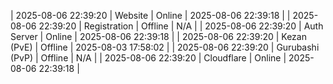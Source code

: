 | 2025-08-06 22:39:20 | Website | Online | 2025-08-06 22:39:18 |
| 2025-08-06 22:39:20 | Registration | Offline | N/A |
| 2025-08-06 22:39:20 | Auth Server | Online | 2025-08-06 22:39:18 |
| 2025-08-06 22:39:20 | Kezan (PvE) | Offline | 2025-08-03 17:58:02 |
| 2025-08-06 22:39:20 | Gurubashi (PvP) | Offline | N/A |
| 2025-08-06 22:39:20 | Cloudflare | Online | 2025-08-06 22:39:18 |
